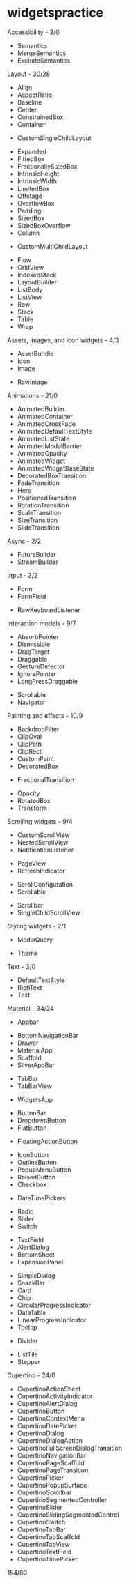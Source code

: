 # widgetspractice

Accessibility - 3/0
- Semantics
- MergeSemantics
- ExcludeSemantics

Layout - 30/28
+ Align
+ AspectRatio
+ Baseline
+ Center
+ ConstrainedBox
+ Container
- CustomSingleChildLayout
+ Expanded
+ FittedBox
+ FractionallySizedBox
+ IntrinsicHeight
+ IntrinsicWidth
+ LimitedBox
+ Offstage
+ OverflowBox
+ Padding
+ SizedBox
+ SizedBoxOverflow
+ Column
- CustomMultiChildLayout
+ Flow
+ GridView
+ IndexedStack
+ LayoutBuilder
+ ListBody
+ ListView
+ Row
+ Stack
+ Table
+ Wrap

Assets, images, and icon widgets - 4/3
+ AssetBundle
+ Icon
+ Image
- RawImage

Animations - 21/0
- AnimatedBuilder
- AnimatedContainer
- AnimatedCrossFade
- AnimatedDefaultTextStyle
- AnimatedListState
- AnimatedModalBarrier
- AnimatedOpacity
- AnimatedWidget
- AnimatedWidgetBaseState
- DecoratedBoxTransition
- FadeTransition
- Hero
- PositionedTransition
- RotationTransition
- ScaleTransition
- SizeTransition
- SlideTransition

Async - 2/2
+ FutureBuilder
+ StreamBuilder

Input - 3/2
+ Form
+ FormField
- RawKeyboardListener

Interaction models - 9/7
+ AbsorbPointer
+ Dismissible
+ DragTarget
+ Draggable
+ GestureDetector
+ IgnorePointer
+ LongPressDraggable
- Scrollable
- Navigator

Painting and effects - 10/9
+ BackdropFilter
+ ClipOval
+ ClipPath
+ ClipRect
+ CustomPaint
+ DecoratedBox
- FractionalTransition
+ Opacity
+ RotatedBox
+ Transform

Scrolling widgets - 9/4
- CustomScrollView
- NestedScrollView
- NotificationListener
+ PageView
+ RefreshIndicator
- ScrollConfiguration
- Scrollable
+ Scrollbar
+ SingleChildScrollView

Styling widgets - 2/1
+ MediaQuery
- Theme

Text - 3/0
- DefaultTextStyle
- RichText
- Text

Material - 34/24
+ Appbar
- BottomNavigationBar
- Drawer
- MaterialApp
- Scaffold
- SliverAppBar
+ TabBar
+ TabBarView
- WidgetsApp
+ ButtonBar
+ DropdownButton
+ FlatButton
- FloatingActionButton
+ IconButton
+ OutlineButton
+ PopupMenuButton
+ RaisedButton
+ Checkbox
- DateTimePickers
+ Radio
+ Slider
+ Switch
- TextField
- AlertDialog
- BottomSheet
- ExpansionPanel
+ SimpleDialog
+ SnackBar
+ Card
+ Chip
+ CircularProgressIndicator
+ DataTable
+ LinearProgressIndicator
+ Tooltip
- Divider
+ ListTile
+ Stepper

Cupertino - 24/0
- CupertinoActionSheet
- CupertinoActivityIndicator
- CupertinoAlertDialog
- CupertinoButton
- CupertinoContextMenu
- CupertinoDatePicker
- CupertinoDialog
- CupertinoDialogAction
- CupertinoFullScreenDialogTransition
- CupertinoNavigationBar
- CupertinoPageScaffold
- CupertinoPageTransition
- CupertinoPicker
- CupertinoPopupSurface
- CupertinoScrollbar
- CupertinoSegmentedController
- CupertinoSlider
- CupertinoSlidingSegmentedControl
- CupertinoSwitch
- CupertinoTabBar
- CupertinoTabScaffold
- CupertinoTabView
- CupertinoTextField
- CupertinoTimePicker

154/80
